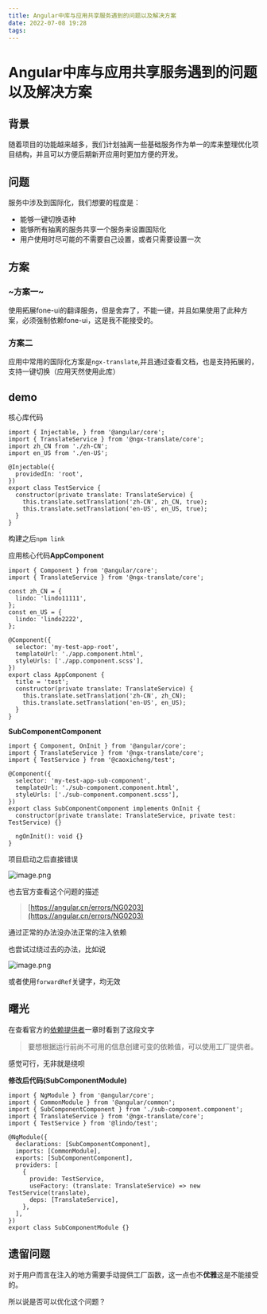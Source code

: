 ```yaml
---
title: Angular中库与应用共享服务遇到的问题以及解决方案
date: 2022-07-08 19:28
tags:
---
```


# Angular中库与应用共享服务遇到的问题以及解决方案

## 背景

随着项目的功能越来越多，我们计划抽离一些基础服务作为单一的库来整理优化项目结构，并且可以方便后期新开应用时更加方便的开发。

## 问题

服务中涉及到国际化，我们想要的程度是：

* 能够一键切换语种
* 能够所有抽离的服务共享一个服务来设置国际化
* 用户使用时尽可能的不需要自己设置，或者只需要设置一次

## 方案

### ~方案一~

使用拓展fone-ui的翻译服务，但是舍弃了，不能一键，并且如果使用了此种方案，必须强制依赖fone-ui，这是我不能接受的。

### 方案二

应用中常用的国际化方案是`ngx-translate`,并且通过查看文档，也是支持拓展的，支持一键切换（应用天然使用此库）

## demo

核心库代码

```
import { Injectable, } from '@angular/core';
import { TranslateService } from '@ngx-translate/core';
import zh_CN from './zh-CN';
import en_US from './en-US';

@Injectable({
  providedIn: 'root',
})
export class TestService {
  constructor(private translate: TranslateService) {
    this.translate.setTranslation('zh-CN', zh_CN, true);
    this.translate.setTranslation('en-US', en_US, true);
  }
}
```

构建之后`npm link`

应用核心代码**AppComponent**

```
import { Component } from '@angular/core';
import { TranslateService } from '@ngx-translate/core';

const zh_CN = {
  lindo: 'lindo11111',
};
const en_US = {
  lindo: 'lindo2222',
};

@Component({
  selector: 'my-test-app-root',
  templateUrl: './app.component.html',
  styleUrls: ['./app.component.scss'],
})
export class AppComponent {
  title = 'test';
  constructor(private translate: TranslateService) {
    this.translate.setTranslation('zh-CN', zh_CN);
    this.translate.setTranslation('en-US', en_US);
  }
}
```

**SubComponentComponent**

```
import { Component, OnInit } from '@angular/core';
import { TranslateService } from '@ngx-translate/core';
import { TestService } from '@caoxicheng/test';

@Component({
  selector: 'my-test-app-sub-component',
  templateUrl: './sub-component.component.html',
  styleUrls: ['./sub-component.component.scss'],
})
export class SubComponentComponent implements OnInit {
  constructor(private translate: TranslateService, private test: TestService) {}

  ngOnInit(): void {}
}
```

项目启动之后直接错误

![image.png](2257690684.png)

也去官方查看这个问题的描述

> [https://angular.cn/errors/NG0203](https://angular.cn/errors/NG0203)

通过正常的办法没办法正常的注入依赖

也尝试过绕过去的办法，比如说

![image.png](935070070.png)

或者使用`forwardRef`关键字，均无效

## 曙光

在查看官方的[依赖提供者](https://angular.cn/guide/dependency-injection-providers)一章时看到了这段文字

> 要想根据运行前尚不可用的信息创建可变的依赖值，可以使用工厂提供者。

感觉可行，无非就是绕呗

**修改后代码(SubComponentModule)**

```
import { NgModule } from '@angular/core';
import { CommonModule } from '@angular/common';
import { SubComponentComponent } from './sub-component.component';
import { TranslateService } from '@ngx-translate/core';
import { TestService } from '@lindo/test';

@NgModule({
  declarations: [SubComponentComponent],
  imports: [CommonModule],
  exports: [SubComponentComponent],
  providers: [
    {
      provide: TestService,
      useFactory: (translate: TranslateService) => new TestService(translate),
      deps: [TranslateService],
    },
  ],
})
export class SubComponentModule {}
```

## 遗留问题

对于用户而言在注入的地方需要手动提供工厂函数，这一点也不**优雅**这是不能接受的。

所以说是否可以优化这个问题？
